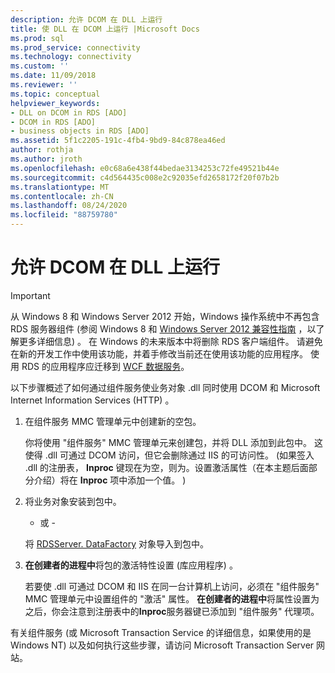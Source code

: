 ```yaml
---
description: 允许 DCOM 在 DLL 上运行
title: 使 DLL 在 DCOM 上运行 |Microsoft Docs
ms.prod: sql
ms.prod_service: connectivity
ms.technology: connectivity
ms.custom: ''
ms.date: 11/09/2018
ms.reviewer: ''
ms.topic: conceptual
helpviewer_keywords:
- DLL on DCOM in RDS [ADO]
- DCOM in RDS [ADO]
- business objects in RDS [ADO]
ms.assetid: 5f1c2205-191c-4fb4-9bd9-84c878ea46ed
author: rothja
ms.author: jroth
ms.openlocfilehash: e0c68a6e438f44bedae3134253c72fe49521b44e
ms.sourcegitcommit: c4d564435c008e2c92035efd2658172f20f07b2b
ms.translationtype: MT
ms.contentlocale: zh-CN
ms.lasthandoff: 08/24/2020
ms.locfileid: "88759780"
---
```

# <a name="enabling-a-dll-to-run-on-dcom"></a>允许 DCOM 在 DLL 上运行
> [!IMPORTANT]
>  从 Windows 8 和 Windows Server 2012 开始，Windows 操作系统中不再包含 RDS 服务器组件 (参阅 Windows 8 和 [Windows Server 2012 兼容性指南](https://www.microsoft.com/download/details.aspx?id=27416) ，以了解更多详细信息) 。 在 Windows 的未来版本中将删除 RDS 客户端组件。 请避免在新的开发工作中使用该功能，并着手修改当前还在使用该功能的应用程序。 使用 RDS 的应用程序应迁移到 [WCF 数据服务](https://go.microsoft.com/fwlink/?LinkId=199565)。  
  
 以下步骤概述了如何通过组件服务使业务对象 .dll 同时使用 DCOM 和 Microsoft Internet Information Services (HTTP) 。  
  
1.  在组件服务 MMC 管理单元中创建新的空包。  
  
     你将使用 "组件服务" MMC 管理单元来创建包，并将 DLL 添加到此包中。 这使得 .dll 可通过 DCOM 访问，但它会删除通过 IIS 的可访问性。  (如果签入 .dll 的注册表， **Inproc** 键现在为空，则为。设置激活属性（在本主题后面部分介绍）将在 **Inproc** 项中添加一个值。 )   
  
2.  将业务对象安装到包中。  
  
     - 或 -  
  
     将 [RDSServer. DataFactory](../../reference/rds-api/datafactory-object-rdsserver.md) 对象导入到包中。  
  
3.  **在创建者的进程中**将包的激活特性设置 (库应用程序) 。  
  
     若要使 .dll 可通过 DCOM 和 IIS 在同一台计算机上访问，必须在 "组件服务" MMC 管理单元中设置组件的 "激活" 属性。 **在创建者的进程中**将属性设置为之后，你会注意到注册表中的**Inproc**服务器键已添加到 "组件服务" 代理项。  
  
 有关组件服务 (或 Microsoft Transaction Service 的详细信息，如果使用的是 Windows NT) 以及如何执行这些步骤，请访问 Microsoft Transaction Server 网站。